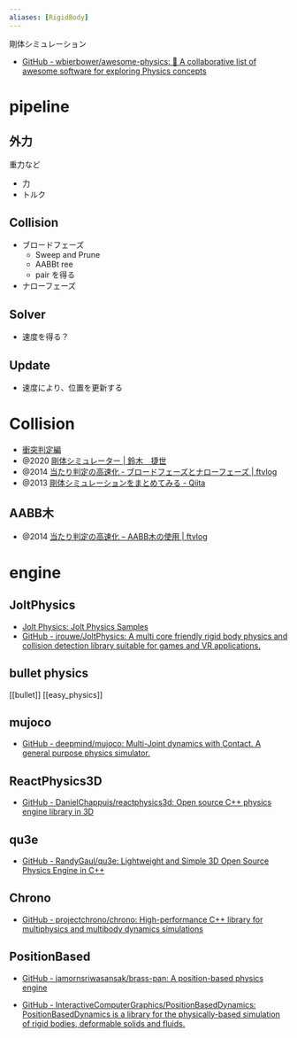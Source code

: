 ```yaml
---
aliases: [RigidBody]
---
```


剛体シミュレーション

- [GitHub - wbierbower/awesome-physics: 🌌 A collaborative list of awesome software for exploring Physics concepts](https://github.com/wbierbower/awesome-physics)

# pipeline
## 外力
重力など
- 力
- トルク
## Collision
- ブロードフェーズ
	- Sweep and Prune
	- AABBt ree
	- pair を得る
- ナローフェーズ
## Solver
- 速度を得る？
## Update
- 速度により、位置を更新する

# Collision
- [衝突判定編](http://marupeke296.com/COL_main.html)
- @2020 [剛体シミュレーター | 鈴木　捷世](https://www.resume.id/works/4bc98f3e7b1caf02)
- @2014 [当たり判定の高速化 ‐ ブロードフェーズとナローフェーズ | ftvlog](https://ftvoid.com/blog/post/329)
- @2013 [剛体シミュレーションをまとめてみる - Qiita](https://qiita.com/edo_m18/items/6051d2d8e422a41d0c13)

## AABB木
- @2014 [当たり判定の高速化 – AABB木の使用 | ftvlog](https://ftvoid.com/blog/post/364)

 # engine
## JoltPhysics
- [Jolt Physics: Jolt Physics Samples](https://jrouwe.github.io/JoltPhysics/md__docs__samples.html)
- [GitHub - jrouwe/JoltPhysics: A multi core friendly rigid body physics and collision detection library suitable for games and VR applications.](https://github.com/jrouwe/JoltPhysics)

## bullet physics
[[bullet]]
[[easy_physics]]

## mujoco
- [GitHub - deepmind/mujoco: Multi-Joint dynamics with Contact. A general purpose physics simulator.](https://github.com/deepmind/mujoco)

## ReactPhysics3D
- [GitHub - DanielChappuis/reactphysics3d: Open source C++ physics engine library in 3D](https://github.com/DanielChappuis/reactphysics3d)

## qu3e
- [GitHub - RandyGaul/qu3e: Lightweight and Simple 3D Open Source Physics Engine in C++](https://github.com/RandyGaul/qu3e)

## Chrono
- [GitHub - projectchrono/chrono: High-performance C++ library for multiphysics and multibody dynamics simulations](https://github.com/projectchrono/chrono)

## PositionBased
- [GitHub - jamornsriwasansak/brass-pan: A position-based physics engine](https://github.com/jamornsriwasansak/brass-pan)

- [GitHub - InteractiveComputerGraphics/PositionBasedDynamics: PositionBasedDynamics is a library for the physically-based simulation of rigid bodies, deformable solids and fluids.](https://github.com/InteractiveComputerGraphics/PositionBasedDynamics)
